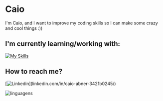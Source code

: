 # Caio
I'm Caio, and I want to improve my coding skills so I can make some crazy and cool things :))

##  I'm currently learning/working with:
[![My Skills](https://skillicons.dev/icons?i=java,lua,py,css,html,js,ps,ai)](https://skillicons.dev)

##  How to reach me?
[![Linkedin](https://skillicons.dev/icons?i=linkedin,)](linkedin.com/in/caio-abner-3421b0245/)

![linguagens](https://github-readme-stats.vercel.app/api/top-langs/?username=CaioaPy&layout=compact&theme=date_night)

